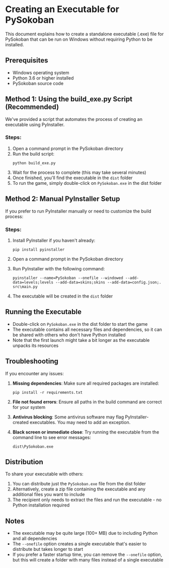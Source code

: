 # Creating an Executable for PySokoban

This document explains how to create a standalone executable (.exe) file for PySokoban that can be run on Windows without requiring Python to be installed.

## Prerequisites

- Windows operating system
- Python 3.6 or higher installed
- PySokoban source code

## Method 1: Using the build_exe.py Script (Recommended)

We've provided a script that automates the process of creating an executable using PyInstaller.

### Steps:

1. Open a command prompt in the PySokoban directory
2. Run the build script:
   ```
   python build_exe.py
   ```
3. Wait for the process to complete (this may take several minutes)
4. Once finished, you'll find the executable in the `dist` folder
5. To run the game, simply double-click on `PySokoban.exe` in the dist folder

## Method 2: Manual PyInstaller Setup

If you prefer to run PyInstaller manually or need to customize the build process:

### Steps:

1. Install PyInstaller if you haven't already:
   ```
   pip install pyinstaller
   ```

2. Open a command prompt in the PySokoban directory

3. Run PyInstaller with the following command:
   ```
   pyinstaller --name=PySokoban --onefile --windowed --add-data=levels;levels --add-data=skins;skins --add-data=config.json;. src\main.py
   ```

4. The executable will be created in the `dist` folder

## Running the Executable

- Double-click on `PySokoban.exe` in the dist folder to start the game
- The executable contains all necessary files and dependencies, so it can be shared with others who don't have Python installed
- Note that the first launch might take a bit longer as the executable unpacks its resources

## Troubleshooting

If you encounter any issues:

1. **Missing dependencies**: Make sure all required packages are installed:
   ```
   pip install -r requirements.txt
   ```

2. **File not found errors**: Ensure all paths in the build command are correct for your system

3. **Antivirus blocking**: Some antivirus software may flag PyInstaller-created executables. You may need to add an exception.

4. **Black screen or immediate close**: Try running the executable from the command line to see error messages:
   ```
   dist\PySokoban.exe
   ```

## Distribution

To share your executable with others:

1. You can distribute just the `PySokoban.exe` file from the dist folder
2. Alternatively, create a zip file containing the executable and any additional files you want to include
3. The recipient only needs to extract the files and run the executable - no Python installation required

## Notes

- The executable may be quite large (100+ MB) due to including Python and all dependencies
- The `--onefile` option creates a single executable that's easier to distribute but takes longer to start
- If you prefer a faster startup time, you can remove the `--onefile` option, but this will create a folder with many files instead of a single executable